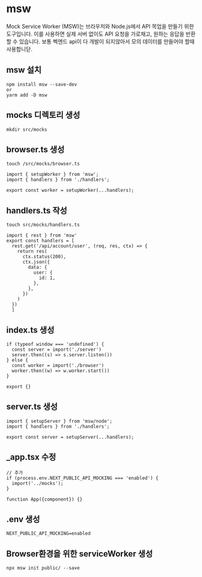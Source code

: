 # msw
Mock Service Worker (MSW)는 브라우저와 Node.js에서 API 목업을 만들기 위한 도구입니다. 
이를 사용하면 실제 서버 없이도 API 요청을 가로채고, 원하는 응답을 반환할 수 있습니다.
보통 벡엔드 api이 다 개발이 되지않아서 모의 데이터를 만들어야 할때 사용합니닫.

## msw 설치
```
npm install msw --save-dev
or 
yarm add -D msw
```

## mocks 디렉토리 생성
```
mkdir src/mocks
```
## browser.ts 생성
```
touch /src/mocks/browser.ts

import { setupWorker } from 'msw';
import { handlers } from './handlers';

export const worker = setupWorker(...handlers);
```

## handlers.ts 작성
```
touch src/mocks/handlers.ts

import { rest } from 'msw'
export const handlers = [
  rest.get('/api/account/user', (req, res, ctx) => {
    return res(
      ctx.status(200),
      ctx.json({
        data: {
          user: {
            id: 1,
          },
        },
      })
    )
  })
  ]
```

## index.ts 생성
```
if (typeof window === 'undefined') {
  const server = import('./server')
  server.then((s) => s.server.listen())
} else {
  const worker = import('./browser')
  worker.then((w) => w.worker.start())
}

export {}
```
## server.ts 생성
```
import { setupServer } from 'msw/node';
import { handlers } from './handlers';

export const server = setupServer(...handlers);
```

## _app.tsx 수정
```
// 추가
if (process.env.NEXT_PUBLIC_API_MOCKING === 'enabled') {
  import('../mocks');
}

function App({component}) {}
```

## .env 생성
```
NEXT_PUBLIC_API_MOCKING=enabled
```

## Browser환경을 위한 serviceWorker 생성
```
npx msw init public/ --save
```



